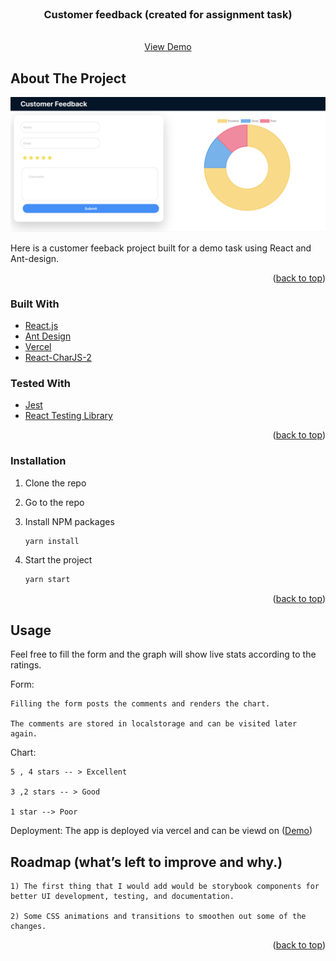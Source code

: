 <div id="top"></div>

<!-- PROJECT LOGO -->
<br />
<div align="center">

<h3 align="center">Customer feedback (created for assignment task)</h3>

  <p align="center">
    <br />
    <a href="https://customer-feedback-page.vercel.app/">View Demo</a>
</div>

<!-- ABOUT THE PROJECT -->

## About The Project

[![Product Name Screen Shot][product-screenshot]](https://customer-feedback-page.vercel.app/)

Here is a customer feeback project built for a demo task using React and Ant-design.

<p align="right">(<a href="#top">back to top</a>)</p>

### Built With

- [React.js](https://reactjs.org/)
- [Ant Design](https://ant.design/)
- [Vercel](https://vercel.com/dashboard)
- [React-CharJS-2](https://react-chartjs-2.js.org/)

### Tested With

- [Jest](https://ant.design/)
- [React Testing Library](https://testing-library.com/docs/react-testing-library/intro/)

<p align="right">(<a href="#top">back to top</a>)</p>

<!-- GETTING STARTED -->

### Installation

1. Clone the repo

2. Go to the repo

3. Install NPM packages
   ```sh
   yarn install
   ```
4. Start the project
   ```sh
   yarn start
   ```

<p align="right">(<a href="#top">back to top</a>)</p>

<!-- USAGE EXAMPLES -->

## Usage

Feel free to fill the form and the graph will show live stats according to the ratings.

Form:

    Filling the form posts the comments and renders the chart.

    The comments are stored in localstorage and can be visited later again.

Chart:

    5 , 4 stars -- > Excellent

    3 ,2 stars -- > Good

    1 star --> Poor

Deployment:
The app is deployed via vercel and can be viewd on (<a href="https://customer-feedback-page.vercel.app/">Demo</a>)

## Roadmap (what’s left to improve and why.)

    1) The first thing that I would add would be storybook components for better UI development, testing, and documentation.

    2) Some CSS animations and transitions to smoothen out some of the changes.

<p align="right">(<a href="#top">back to top</a>)</p>

[product-screenshot]: images/screenshot.png
